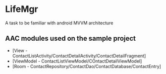 # LifeMgr
A task to be familiar with android MVVM architecture

AAC modules used on the sample project
------------------------------------
* [View - ContactListActivity/ContactDetailActivity/ContactDetailFragment]
* [ViewModel - ContactListViewModel/COntactDetailViewModel]
* [Room - ContactRepository/ContactDao/ContactDatabase/ContactEntry]
